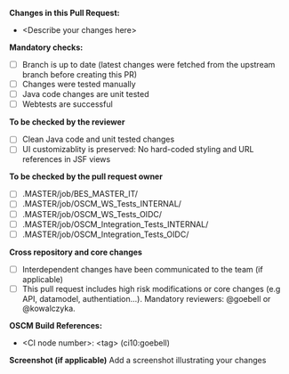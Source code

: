 **Changes in this Pull Request:**
- &lt;Describe your changes here&gt;

**Mandatory checks:**
- [ ] Branch is up to date (latest changes were fetched from the upstream branch before creating this PR)
- [ ] Changes were tested manually
- [ ] Java code changes are unit tested
- [ ] Webtests are successful

**To be checked by the reviewer**
- [ ] Clean Java code and unit tested changes 
- [ ] UI customizablity is preserved: No hard-coded styling and URL references in JSF views 

**To be checked by the pull request owner**
- [ ] .MASTER/job/BES_MASTER_IT/
- [ ] .MASTER/job/OSCM_WS_Tests_INTERNAL/
- [ ] .MASTER/job/OSCM_WS_Tests_OIDC/
- [ ] .MASTER/job/OSCM_Integration_Tests_INTERNAL/
- [ ] .MASTER/job/OSCM_Integration_Tests_OIDC/

**Cross repository and core changes**
- [ ] Interdependent changes have been communicated to the team (if applicable)
- [ ] This pull request includes high risk modifications or core changes (e.g API, datamodel, authentiation...). Mandatory reviewers: @goebell or @kowalczyka.

**OSCM Build References:**
- &lt;CI node number&gt;: &lt;tag&gt; (ci10:goebell)

**Screenshot (if applicable)**
Add a screenshot illustrating your changes

